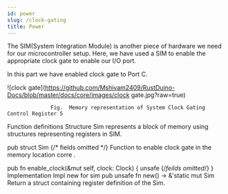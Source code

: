 ```yaml
---
id: power
slug: /clock-gating
title: Power
---
```

The SIM(System Integration Module) is another piece of hardware we need for our microcontroller setup. Here, we have used a SIM to enable the appropriate clock gate to enable our I/O port.

In this part we have enabled clock gate to Port C.

![clock gate](https://github.com/Mshivam2409/RustDuino-Docs/blob/master/docs/core/images/clock gate.jpg?raw=true)

                  Fig.  Memory representation of System Clock Gating Control Register 5 
Function definitions
Structure Sim represents a block of memory using structures representing registers in SIM.

pub struct Sim {/* fields omitted */}
Function to enable clock gate in the memory location corre .

pub fn enable_clock(&mut self, clock: Clock) {
        unsafe {/*feilds omitted*/}
        }
Implementation
Impl new for sim
pub unsafe fn new() -> &'static mut Sim
Return a struct containing register definition of the Sim.
